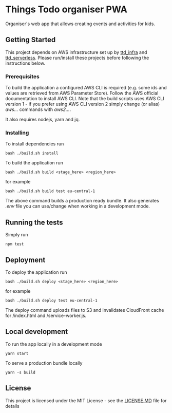 # Things Todo organiser PWA

Organiser's web app that allows creating events and activities for kids.

## Getting Started

This project depends on AWS infrastructure set up by [ttd_infra](https://github.com/mjedrasz/ttd_infra) and [ttd_serverless](https://github.com/mjedrasz/ttd_infra). Please run/install these projects before following the instructions below.

### Prerequisites

To build the application a configured AWS CLI is required (e.g. some ids and values are retrieved from AWS Parameter Store). Follow the AWS official documentation to install AWS CLI. Note that the build scripts uses AWS CLI version 1 - if you prefer using AWS CLI version 2 simply change (or alias) *aws...* commands with *aws2...*. 

It also requires nodejs, yarn and jq.

### Installing

To install dependencies run

```
bash ./build.sh install
```

To build the application run
```
bash ./build.sh build <stage_here> <region_here>
```

for example
```
bash ./build.sh build test eu-central-1
```

The above command builds a production ready bundle. It also generates *.env* file you can use/change when working in a development mode.

## Running the tests

Simply run

```
npm test
```

## Deployment


To deploy the application run
```
bash ./build.sh deploy <stage_here> <region_here>
```

for example
```
bash ./build.sh deploy test eu-central-1
```

The deploy command uploads files to S3 and invalidates CloudFront cache for /index.html and /service-worker.js.

## Local development

To run the app locally in a development mode

```
yarn start
```

To serve a production bundle locally
```
yarn -s build
```

## License

This project is licensed under the MIT License - see the [LICENSE.MD](LICENSE.MD) file for details
